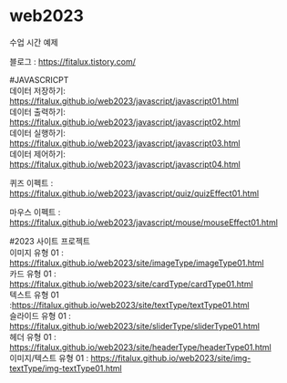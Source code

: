 # web2023
수업 시간  예제

블로그 : https://fitalux.tistory.com/   

#JAVASCRICPT   
데이터 저장하기: https://fitalux.github.io/web2023/javascript/javascript01.html    
데이터 출력하기: https://fitalux.github.io/web2023/javascript/javascript02.html   
데이터 실행하기: https://fitalux.github.io/web2023/javascript/javascript03.html   
데이터 제어하기: https://fitalux.github.io/web2023/javascript/javascript04.html   

퀴즈 이펙트 : https://fitalux.github.io/web2023/javascript/quiz/quizEffect01.html    

마우스 이펙트 : https://fitalux.github.io/web2023/javascript/mouse/mouseEffect01.html    


#2023 사이트 프로젝트   
이미지 유형 01 : https://fitalux.github.io/web2023/site/imageType/imageType01.html   
카드 유형 01 : https://fitalux.github.io/web2023/site/cardType/cardType01.html   
텍스트 유형 01 :https://fitalux.github.io/web2023/site/textType/textType01.html   
슬라이드 유형 01 : https://fitalux.github.io/web2023/site/sliderType/sliderType01.html   
헤더 유형 01 : https://fitalux.github.io/web2023/site/headerType/headerType01.html   
이미지/텍스트 유형 01 : https://fitalux.github.io/web2023/site/img-textType/img-textType01.html   
